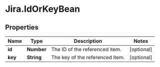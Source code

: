# Jira.IdOrKeyBean

## Properties

Name | Type | Description | Notes
------------ | ------------- | ------------- | -------------
**id** | **Number** | The ID of the referenced item. | [optional] 
**key** | **String** | The key of the referenced item. | [optional] 


